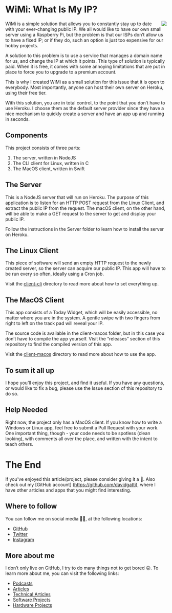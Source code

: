 # WiMi: What Is My IP?

<img src="https://github.com/davidgatti/What-Is-My-IP/blob/master/header.png" align="right">

WiMi is a simple solution that allows you to constantly stay up to date with your ever-changing public IP. We all would like to have our own small server using a Raspberry Pi, but the problem is that our ISPs don’t allow us to have a fixed IP; or if they do, such an option is just too expensive for our hobby projects.

A solution to this problem is to use a service that manages a domain name for us, and change the IP at which it points. This type of solution is typically paid. When it is free, it comes with some annoying limitations that are put in place to force you to upgrade to a premium account.

This is why I created WiMi as a small solution for this issue that it is open to everybody. Most importantly, anyone can host their own server on Heroku, using their free tier.

With this solution, you are in total control, to the point that you don’t have to use Heroku. I choose them as the default server provider since they have a nice mechanism to quickly create a server and have an app up and running in seconds.

## Components

This project consists of three parts:

1. The server, written in NodeJS
1. The CLI client for Linux, written in C
1. The MacOS client, written in Swift

## The Server

This is a NodeJS server that will run on Heroku. The purpose of this application is to listen for an HTTP POST request from the Linux Client, and extract the public IP from the request. The macOS client, on the other hand, will be able to make a GET request to the server to get and display your public IP.

Follow the instructions in the Server folder to learn how to install the server on Heroku.

## The Linux Client

This piece of software will send an empty HTTP request to the newly created server, so the server can acquire our public IP. This app will have to be run every so often, ideally using a Cron job.

Visit the [client-cli](https://github.com/davidgatti/What-Is-My-IP/tree/master/client-cli) directory to read more about how to set everything up.

## The MacOS Client

This app consists of a Today Widget, which will be easily accessible, no matter where you are in the system. A gentle swipe with two fingers from right to left on the track pad will reveal your IP.

The source code is available in the client-macos folder, but in this case you don’t have to compile the app yourself. Visit the “releases” section of this repository to find the compiled version of this app.

Visit the [client-macos](https://github.com/davidgatti/What-Is-My-IP/tree/master/client-macos) directory to read more about how to use the app.

## To sum it all up

I hope you’ll enjoy this project, and find it useful. If you have any questions, or would like to fix a bug, please use the Issue section of this repository to do so.

## Help Needed

Right now, the project only has a MacOS client. If you know how to write a Windows or Linux app, feel free to submit a Pull Request with your work. One important thing, though - your code needs to be spotless (clean looking), with comments all over the place, and written with the intent to teach others.

# The End

If you've enjoyed this article/project, please consider giving it a 🌟. Also check out my [GitHub account] (https://github.com/davidgatti), where I have other articles and apps that you might find interesting.

## Where to follow

You can follow me on social media 🐙😇, at the following locations:

- [GitHub](https://github.com/davidgatti)
- [Twitter](https://twitter.com/dawidgatti)
- [Instagram](https://www.instagram.com/gattidavid/)

## More about me

I don’t only live on GitHub, I try to do many things not to get bored 🙃. To learn more about me, you can visit the following links:

- [Podcasts](http://david.gatti.pl/podcasts)
- [Articles](http://david.gatti.pl/articles)
- [Technical Articles](http://david.gatti.pl/technical_articles)
- [Software Projects](http://david.gatti.pl/software_projects)
- [Hardware Projects](http://david.gatti.pl/hardware_projects)

